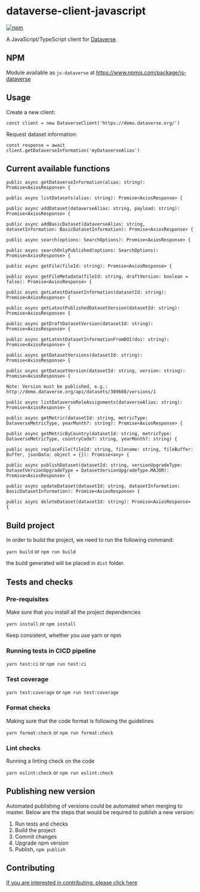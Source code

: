 # dataverse-client-javascript
[![npm](https://img.shields.io/npm/v/js-dataverse.svg)](https://www.npmjs.com/package/js-dataverse)

A JavaScript/TypeScript client for [Dataverse](http://guides.dataverse.org/en/latest/api/).

## NPM
Module available as `js-dataverse` at https://www.npmjs.com/package/js-dataverse

## Usage
Create a new client:
```
const client = new DataverseClient('https://demo.dataverse.org/')
```

Request dataset information:
```
const response = await client.getDataverseInformation('myDataverseAlias')
```

## Current available functions
`public async getDataverseInformation(alias: string): Promise<AxiosResponse> {`

`public async listDatasets(alias: string): Promise<AxiosResponse> {`

`public async addDataset(dataverseAlias: string, payload: string): Promise<AxiosResponse> {`

`public async addBasicDataset(dataverseAlias: string, datasetInformation: BasicDatasetInformation): Promise<AxiosResponse> {`

`public async search(options: SearchOptions): Promise<AxiosResponse> {`

`public async searchOnlyPublished(options: SearchOptions): Promise<AxiosResponse> {`

`public async getFile(fileId: string): Promise<AxiosResponse> {`

`public async getFileMetadata(fileId: string, draftVersion: boolean = false): Promise<AxiosResponse> {`

`public async getLatestDatasetInformation(datasetId: string): Promise<AxiosResponse> {`

`public async getLatestPublishedDatasetVersion(datasetId: string): Promise<AxiosResponse> {`

`public async getDraftDatasetVersion(datasetId: string): Promise<AxiosResponse> {`

`public async getLatestDatasetInformationFromDOI(doi: string): Promise<AxiosResponse> {`

`public async getDatasetVersions(datasetId: string): Promise<AxiosResponse> {`

```
public async getDatasetVersion(datasetId: string, version: string): Promise<AxiosResponse> {

Note: Version must be published, e.g.:
http://demo.dataverse.org/api/datasets/389608/versions/1
```

`public async listDataverseRoleAssignments(dataverseAlias: string): Promise<AxiosResponse> {`

`public async getMetric(datasetId: string, metricType: DataverseMetricType, yearMonth?: string): Promise<AxiosResponse> {`

`public async getMetricByCountry(datasetId: string, metricType: DataverseMetricType, countryCode?: string, yearMonth?: string) {`

`public async replaceFile(fileId: string, filename: string, fileBuffer: Buffer, jsonData: object = {}): Promise<any> {`

`public async publishDataset(datasetId: string, versionUpgradeType: DatasetVersionUpgradeType = DatasetVersionUpgradeType.MAJOR): Promise<AxiosResponse> {`

`public async updateDataset(datasetId: string, datasetInformation: BasicDatasetInformation): Promise<AxiosResponse> {`

`public async deleteDataset(datasetId: string): Promise<AxiosResponse> {`

## Build project

In order to build the project, we need to run the following command:

`yarn build` or `npm run build`

the build generated will be placed in `dist` folder.

## Tests and checks

### Pre-requisites
Make sure that you install all the project dependencies

`yarn install` or `npm install`

Keep consistent, whether you use yarn or npm

### Running tests in CICD pipeline

`yarn test:ci` or `npm run test:ci`

### Test coverage

`yarn test:coverage` or `npm run test:coverage`

### Format checks
Making sure that the code format is following the guidelines

`yarn format:check` or `npm run format:check`

### Lint checks
Running a linting check on the code

`yarn eslint:check` or `npm run eslint:check`


## Publishing new version

Automated publishing of versions could be automated when merging to master. Below are the steps that would be required to publish a new version:

1. Run tests and checks
2. Build the project
3. Commit changes
4. Upgrade npm version
5. Publish, `npm publish`

## Contributing
[If you are interested in contributing, please click here](/CONTRIBUTING.md)
